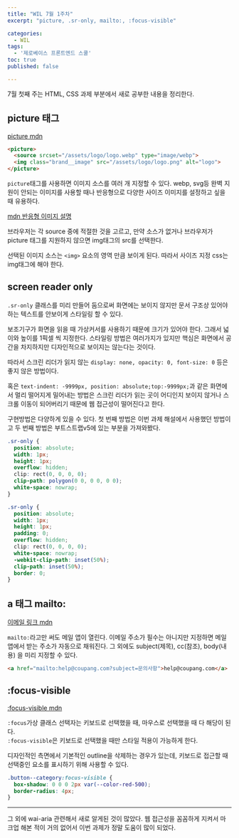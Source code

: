 ```yaml
---
title: "WIL 7월 1주차"
excerpt: "picture, .sr-only, mailto:, :focus-visible"

categories:
  - WIL
tags:
  - '제로베이스 프론트엔드 스쿨'
toc: true
published: false

---
```


7월 첫째 주는 HTML, CSS 과제 부분에서 새로 공부한 내용을 정리한다. 

## picture 태그

<a href="https://developer.mozilla.org/en-US/docs/Web/HTML/Element/picture" target="_blank">picture mdn</a>

```html
<picture>
  <source srcset="/assets/logo/logo.webp" type="image/webp">
  <img class="brand__image" src="/assets/logo/logo.png" alt="logo">
</picture>
```

`picture`태그를 사용하면 이미지 소스를 여러 개 지정할 수 있다. webp, svg등 완벽 지원이 안되는 이미지를 사용할 때나 반응형으로 다양한 사이즈 이미지를 설정하고 싶을 때 유용하다. 

<a href="https://developer.mozilla.org/ko/docs/Learn/HTML/Multimedia_and_embedding/Responsive_images" target="_blank">mdn 반응형 이미지 설명</a>

브라우저는 각 source 중에 적절한 것을 고르고, 만약 소스가 없거나 브라우저가 picture 태그를 지원하지 않으면 img태그의 src를 선택한다. 

선택된 이미지 소스는 `<img>` 요소의 영역 만큼 보이게 된다. 따라서 사이즈 지정 css는 img태그에 해야 한다. 

## screen reader only

`.sr-only` 클래스를 미리 만들어 둠으로써 화면에는 보이지 않지만 문서 구조상 있어야 하는 텍스트를 안보이게 스타일링 할 수 있다. 

보조기구가 화면을 읽을 때 가상커서를 사용하기 때문에 크기가 있어야 한다. 그래서 넓이와 높이를 1픽셀 씩 지정한다. 스타일링 방법은 여러가지가 있지만 핵심은 화면에서 공간을 차지하지만 디자인적으로 보이지는 않는다는 것이다. 

따라서 스크린 리더가 읽지 않는 `display: none, opacity: 0, font-size: 0`  등은 좋지 않은 방법이다. 

혹은 `text-indent: -9999px, position: absolute;top:-9999px;`과 같은 화면에서 멀리 떨어지게 밀어내는 방법은 스크린 리더가 읽는 곳이 어디인지 보이지 않거나 스크롤 이동이 되어버리기 때문에 웹 접근성이 떨어진다고 한다.  

구현방법은 다양하게 있을 수 있다. 첫 번째 방법은 이번 과제 해설에서 사용했던 방법이고 두 번째 방법은 부트스트랩v5에 있는 부분을 가져와봤다. 

```css
.sr-only {
  position: absolute;
  width: 1px;
  height: 1px;
  overflow: hidden;
  clip: rect(0, 0, 0, 0);
  clip-path: polygon(0 0, 0 0, 0 0);
  white-space: nowrap;
}

.sr-only {
  position: absolute;
  width: 1px;
  height: 1px;
  padding: 0;
  overflow: hidden;
  clip: rect(0, 0, 0, 0);
  white-space: nowrap;
  -webkit-clip-path: inset(50%);
  clip-path: inset(50%);
  border: 0;
}
```


## a 태그 mailto:
<a href="https://developer.mozilla.org/ko/docs/Learn/HTML/Introduction_to_HTML/Creating_hyperlinks#%EC%9D%B4%EB%A9%94%EC%9D%BC_%EB%A7%81%ED%81%AC" target="_blank">이메일 링크 mdn</a>

`mailto:`라고만 써도 메일 앱이 열린다. 이메일 주소가 필수는 아니지만 지정하면 메일 앱에서 받는 주소가 자동으로 채워진다. 그 외에도 subject(제목), cc(참조), body(내용) 을 미리 지정할 수 있다.

```html
<a href="mailto:help@coupang.com?subject=문의사항">help@coupang.com</a>
```

## :focus-visible

<a href="https://developer.mozilla.org/en-US/docs/Web/CSS/:focus-visible" target="_blank">:focus-visible mdn</a>

`:focus`가상 클래스 선택자는 키보드로 선택했을 때, 마우스로 선택했을 때 다 해당이 된다.  
`:focus-visible`은 키보드로 선택했을 때만 스타일 적용이 가능하게 한다.

디자인적인 측면에서 기본적인 outline을 삭제하는 경우가 있는데, 키보드로 접근할 때 선택중인 요소를 표시하기 위해 사용할 수 있다. 

```css
.button--category:focus-visible {
  box-shadow: 0 0 0 2px var(--color-red-500);
  border-radius: 4px;
}
```

---

그 외에 wai-aria 관련해서 새로 알게된 것이 많았다. 웹 접근성을 꼼꼼하게 지켜서 마크업 해본 적이 거의 없어서 이번 과제가 정말 도움이 많이 되었다. 